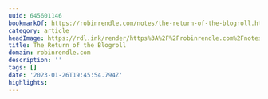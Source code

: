 ```yaml
---
uuid: 645601146
bookmarkOf: https://robinrendle.com/notes/the-return-of-the-blogroll.html
category: article
headImage: https://rdl.ink/render/https%3A%2F%2Frobinrendle.com%2Fnotes%2Fthe-return-of-the-blogroll.html
title: The Return of the Blogroll
domain: robinrendle.com
description: ''
tags: []
date: '2023-01-26T19:45:54.794Z'
highlights:
---
```



